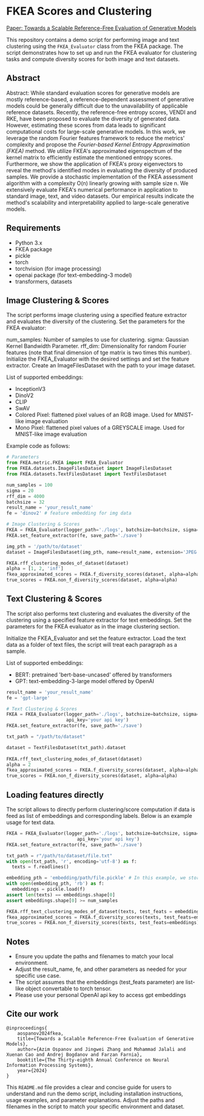 # FKEA Scores and Clustering

[Paper: Towards a Scalable Reference-Free Evaluation of Generative Models](https://nips.cc/virtual/2024/poster/96008)

This repository contains a demo script for performing image and text clustering using the `FKEA_Evaluator` class from the FKEA package. The script demonstrates how to set up and run the FKEA evaluator for clustering tasks and compute diversity scores for both image and text datasets.

## Abstract
Abstract: While standard evaluation scores for generative models are mostly reference-based, a reference-dependent assessment of generative models could be generally difficult due to the unavailability of applicable reference datasets. Recently, the reference-free entropy scores, VENDI and RKE, have been proposed to evaluate the diversity of generated data. However, estimating these scores from data leads to significant computational costs for large-scale generative models. In this work, we leverage the random Fourier features framework to reduce the metrics' complexity and propose the *Fourier-based Kernel Entropy Approximation (FKEA)* method. We utilize FKEA's approximated eigenspectrum of the kernel matrix to efficiently estimate the mentioned entropy scores. Furthermore, we show the application of FKEA's proxy eigenvectors to reveal the method's identified modes in evaluating the diversity of produced samples. We provide a stochastic implementation of the FKEA assessment algorithm with a complexity O(n) linearly growing with sample size n. We extensively evaluate FKEA's numerical performance in application to standard image, text, and video datasets. Our empirical results indicate the method's scalability and interpretability applied to large-scale generative models.

## Requirements

- Python 3.x
- FKEA package
- pickle
- torch
- torchvision (for image processing)
- openai package (for text-embedding-3 model)
- transformers, datasets

## Image Clustering & Scores
The script performs image clustering using a specified feature extractor and evaluates the diversity of the clustering. Set the parameters for the FKEA evaluator:

num_samples: Number of samples to use for clustering.
sigma: Gaussian Kernel Bandwidth Parameter.
rff_dim: Dimensionality for random Fourier features (note that final dimension of tge matrix is two times this number).
Initialize the FKEA_Evaluator with the desired settings and set the feature extractor.
Create an ImageFilesDataset with the path to your image dataset.

List of supported embeddings:
- InceptionV3
- DinoV2
- CLIP
- SwAV
- Colored Pixel: flattened pixel values of an RGB image. Used for MNIST-like image evaluation
- Mono Pixel: flattened pixel values of a GREYSCALE image. Used for MNIST-like image evaluation

Example code as follows:
```python
# Parameters
from FKEA.metric.FKEA import FKEA_Evaluator
from FKEA.datasets.ImageFilesDataset import ImageFilesDataset
from FKEA.datasets.TextFilesDataset import TextFilesDataset

num_samples = 100
sigma = 20
rff_dim = 4000
batchsize = 32
result_name = 'your_result_name'
fe = 'dinov2' # feature embedding for img data

# Image Clustering & Scores
FKEA = FKEA_Evaluator(logger_path='./logs', batchsize=batchsize, sigma=sigma, num_samples=num_samples, result_name=result_name, rff_dim=rff_dim)
FKEA.set_feature_extractor(fe, save_path='./save')

img_pth = '/path/to/dataset'
dataset = ImageFilesDataset(img_pth, name=result_name, extension='JPEG')

FKEA.rff_clustering_modes_of_dataset(dataset)
alpha = [1, 2, 'inf']
fkea_approximated_scores = FKEA.f_diversity_scores(dataset, alpha=alpha)
true_scores = FKEA.non_f_diversity_scores(dataset, alpha=alpha)
```


## Text Clustering & Scores
The script also performs text clustering and evaluates the diversity of the clustering using a specified feature extractor for text embeddings. Set the parameters for the FKEA evaluator as in the image clustering section.

Initialize the FKEA_Evaluator and set the feature extractor. Load the text data as a folder of text files, the script will treat each paragraph as a sample.

List of supported embeddings:
- BERT: pretrained 'bert-base-uncased' offered by transformers
- GPT: text-embedding-3-large model offered by OpenAI

```python
result_name = 'your_result_name'
fe = 'gpt-large'

# Text Clustering & Scores
FKEA = FKEA_Evaluator(logger_path='./logs', batchsize=batchsize, sigma=sigma, num_samples=num_samples, result_name=result_name, rff_dim=rff_dim, 
                      api_key='your api key')
FKEA.set_feature_extractor(fe, save_path='./save')

txt_path = "/path/to/dataset"

dataset = TextFilesDataset(txt_path).dataset
    
FKEA.rff_text_clustering_modes_of_dataset(dataset)
alpha = 2
fkea_approximated_scores = FKEA.f_diversity_scores(dataset, alpha=alpha)
true_scores = FKEA.non_f_diversity_scores(dataset, alpha=alpha)
```

## Loading features directly 
The script allows to directly perform clustering/score computation if data is feed as list of embeddings and corresponding labels. Below is an example usage for text data.
```python
FKEA = FKEA_Evaluator(logger_path='./logs', batchsize=batchsize, sigma=sigma, num_samples=num_samples, result_name=result_name, rff_dim=rff_dim, 
                          api_key='your api key')
FKEA.set_feature_extractor(fe, save_path='./save')

txt_path = r"/path/to/dataset/file.txt"
with open(txt_path, 'r', encoding='utf-8') as f:
  texts = f.readlines()

embedding_pth = 'embedding/path/file.pickle' # In this example, we store embeddings as pickle file, should be convertible to torch tensor
with open(embedding_pth, 'rb') as f:
  embeddings = pickle.load(f)
assert len(texts) == embeddings.shape[0]
assert embeddings.shape[0] >= num_samples

FKEA.rff_text_clustering_modes_of_dataset(texts, test_feats = embeddings)
fkea_approximated_scores = FKEA.f_diversity_scores(texts, test_feats=embeddings)
true_scores = FKEA.non_f_diversity_scores(texts, test_feats=embeddings)
```

## Notes
- Ensure you update the paths and filenames to match your local environment.
- Adjust the result_name, fe, and other parameters as needed for your specific use case.
- The script assumes that the embeddings (test_feats parameter) are list-like object convertable to torch tensor.
- Please use your personal OpenAI api key to access gpt embeddings

## Cite our work
```text
@inproceedings{
    aospanov2024fkea,
    title={Towards a Scalable Reference-Free Evaluation of Generative Models},
    author={Azim Ospanov and Jingwei Zhang and Mohammad Jalali and Xuenan Cao and Andrej Bogdanov and Farzan Farnia},
    booktitle={The Thirty-eighth Annual Conference on Neural Information Processing Systems},
    year={2024}
}
```
This `README.md` file provides a clear and concise guide for users to understand and run the demo script, including installation instructions, usage examples, and parameter explanations. Adjust the paths and filenames in the script to match your specific environment and dataset.

